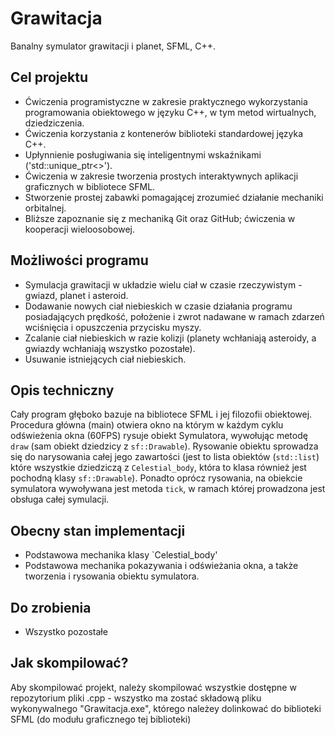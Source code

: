 # Grawitacja
Banalny symulator grawitacji i planet, SFML, C++.
## Cel projektu
* Ćwiczenia programistyczne w zakresie praktycznego wykorzystania programowania obiektowego w języku C++, w tym metod wirtualnych, dziedziczenia.
* Ćwiczenia korzystania z kontenerów biblioteki standardowej języka C++.
* Upłynnienie posługiwania się inteligentnymi wskaźnikami ('std::unique_ptr<>').
* Ćwiczenia w zakresie tworzenia prostych interaktywnych aplikacji graficznych w bibliotece SFML.
* Stworzenie prostej zabawki pomagającej zrozumieć działanie mechaniki orbitalnej.
* Bliższe zapoznanie się z mechaniką Git oraz GitHub; ćwiczenia w kooperacji wieloosobowej.
## Możliwości programu
* Symulacja grawitacji w układzie wielu ciał w czasie rzeczywistym - gwiazd, planet i asteroid.
* Dodawanie nowych ciał niebieskich w czasie działania programu posiadających prędkość, położenie i zwrot nadawane w ramach zdarzeń wciśnięcia i opuszczenia przycisku myszy.
* Zcalanie ciał niebieskich w razie kolizji (planety wchłaniają asteroidy, a gwiazdy wchłaniają wszystko pozostałe).
* Usuwanie istniejących ciał niebieskich.
## Opis techniczny
Cały program głęboko bazuje na bibliotece SFML i jej filozofii obiektowej.
Procedura główna (main) otwiera okno na którym w każdym cyklu odświeżenia okna (60FPS) rysuje obiekt Symulatora, wywołując metodę <code>draw</code> (sam obiekt dziedzicy z <code>sf::Drawable</code>). Rysowanie obiektu sprowadza się do narysowania całej jego zawartości (jest to lista obiektów (<code>std::list</code>) które wszystkie dziedziczą z <code>Celestial_body</code>, która to klasa również jest pochodną klasy <code>sf::Drawable</code>). Ponadto oprócz rysowania, na obiekcie symulatora wywoływana jest metoda <code>tick</code>, w ramach której prowadzona jest obsługa całej symulacji.
## Obecny stan implementacji
* Podstawowa mechanika klasy `Celestial_body'
* Podstawowa mechanika pokazywania i odświeżania okna, a także tworzenia i rysowania obiektu symulatora.
## Do zrobienia
* Wszystko pozostałe
## Jak skompilować?
Aby skompilować projekt, należy skompilować wszystkie dostępne w repozytorium pliki .cpp - wszystko ma zostać składową pliku wykonywalnego "Grawitacja.exe", którego należey dolinkować do biblioteki SFML (do modułu graficznego tej biblioteki)
